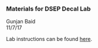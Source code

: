 ### Materials for DSEP Decal Lab

Gunjan Baid  
11/7/17

Lab instructions can be found [here](https://gunjanbaid.github.io/pages/dsep-decal).
